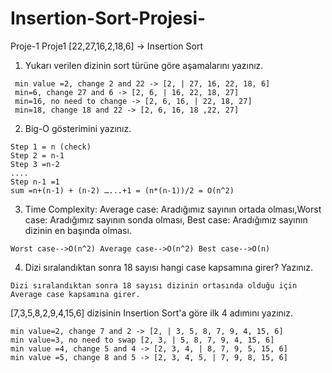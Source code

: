 # Insertion-Sort-Projesi-
Proje-1 
Proje1
[22,27,16,2,18,6] -> Insertion Sort
1.	Yukarı verilen dizinin sort türüne göre aşamalarını yazınız.<br />
```
 min value =2, change 2 and 22 -> [2, | 27, 16, 22, 18, 6]
 min=6, change 27 and 6 -> [2, 6, | 16, 22, 18, 27]
 min=16, no need to change -> [2, 6, 16, | 22, 18, 27]
 min=18, change 18 and 22 -> [2, 6, 16, 18 ,22, 27]
```
2.	Big-O gösterimini yazınız.<br />
```
Step 1 = n (check)
Step 2 = n-1
Step 3 =n-2
....
Step n-1 =1
sum =n+(n-1) + (n-2) …...+1 = (n*(n-1))/2 = O(n^2)
```
3.	Time Complexity: Average case: Aradığımız sayının ortada olması,Worst case: Aradığımız sayının sonda olması, Best case: Aradığımız sayının dizinin en başında olması.<br />
``` 
Worst case-->O(n^2) Average case-->O(n^2) Best case-->O(n)
```

4.	Dizi sıralandıktan sonra 18 sayısı hangi case kapsamına girer? Yazınız.<br />
```
Dizi sıralandıktan sonra 18 sayısı dizinin ortasında olduğu için Average case kapsamına girer.
```
[7,3,5,8,2,9,4,15,6] dizisinin Insertion Sort'a göre ilk 4 adımını yazınız.<br />
```
min value=2, change 7 and 2 -> [2, | 3, 5, 8, 7, 9, 4, 15, 6]
min value=3, no need to swap [2, 3, | 5, 8, 7, 9, 4, 15, 6]
min value =4, change 5 and 4 -> [2, 3, 4, | 8, 7, 9, 5, 15, 6]
min value =5, change 8 and 5 -> [2, 3, 4, 5, | 7, 9, 8, 15, 6]
```
